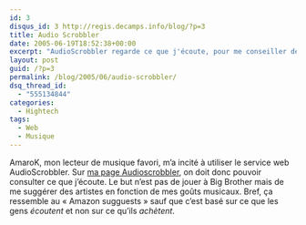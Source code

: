 ```yaml
---
id: 3
disqus_id: 3 http://regis.decamps.info/blog/?p=3
title: Audio Scrobbler
date: 2005-06-19T18:52:38+00:00
excerpt: "AudioScrobbler regarde ce que j'écoute, pour me conseiller de nouveaux chanteurs."
layout: post
guid: /?p=3
permalink: /blog/2005/06/audio-scrobbler/
dsq_thread_id:
  - "555134844"
categories:
  - Hightech
tags:  
  - Web
  - Musique
---
```

AmaroK, mon lecteur de musique favori, m’a incité à utiliser le service web AudioScrobbler. Sur [ma page Audioscrobbler](http://www.audioscrobbler.com/user/wakaseoo/), on doit donc pouvoir consulter ce que j’écoute. Le but n’est pas de jouer à Big Brother mais de me suggérer des artistes en fonction de mes goûts musicaux. Bref, ça ressemble au « Amazon sugguests » sauf que c’est basé sur ce que les gens _écoutent_ et non sur ce qu’ils _achètent_.
